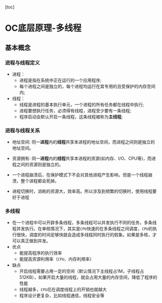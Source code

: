 [toc]

# OC底层原理-多线程

## 基本概念

### 进程与线程定义

- 进程：
  - 进程是指在系统中正在运行的一个应用程序;
  - 每个进程之间是独立的，每个进程均运行在其专用的且受保护的内存空间内;
- 线程：
  - 线程是进程的基本执行单元，一个进程的所有任务都在线程中执行;
  - 进程要想执行任务，必须得有线程，进程至少要有一条线程;
  - 程序启动会默认开启一条线程，这条线程被称为**主线程**;

### 进程与线程关系

- 地址空间: 同一**进程**内的**线程**共享本进程的地址空间，而进程之间则是独立的地址空间。

- 资源拥有: 同一**进程**内的**线程**共享本进程的资源(如内存、I/O、CPU等)，而进程之间的资源则是独立的。
- 一个进程崩溃后，在保护模式下不会对其他进程产生影响，但是一个线程崩溃，整个进程都会死掉。
- 进程切换时，消耗的资源大，效率高。所以涉及到频繁的切换时，使用线程要好于进程

### 多线程

- 在一个进程中可以开辟多条线程，多条线程可以并发执行不同的任务，多条线程并发执行。在单核情况下，其实是`CPU`快速的在多条线程之间调度，`CPU`的执行很快，调度的时间足够快就会造成多线程同时执行的假象。如果是多核，才可以真正做到并发。
- 优点
  - 能提高程序的执行效率
  - 能提高资源利用率（`CPU`、内存利用率）
- 缺点
  - 开启线程需要占用一定的空间（默认情况下主线程占1M，子线程占512KB），如果开启大量的线程，就会占用大量的内存空间，降低了程序的性能
  - 线程越多，`CPU`花在调度线程上的开销也就越大
  - 程序设计更复杂，比如线程通信，线程安全等

